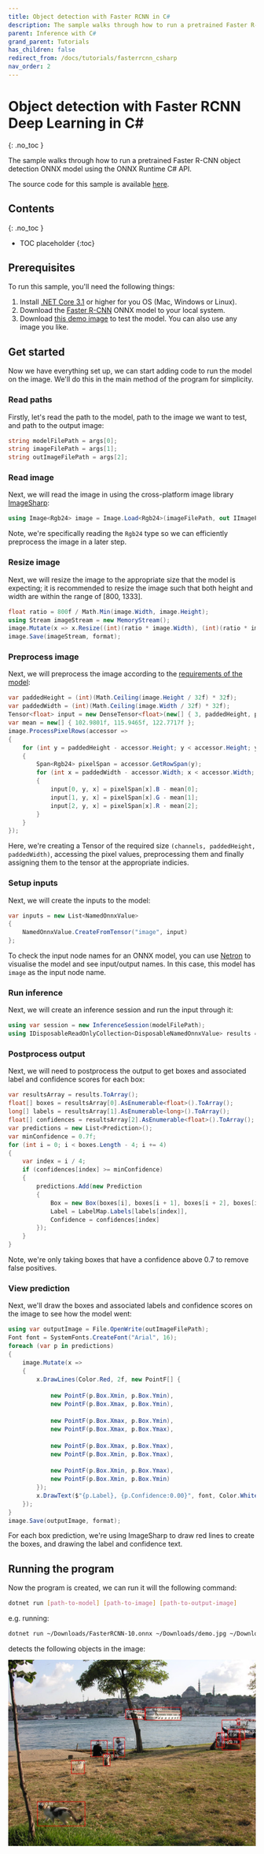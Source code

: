```yaml
---
title: Object detection with Faster RCNN in C#
description: The sample walks through how to run a pretrained Faster R-CNN object detection ONNX model using the ONNX Runtime C# API.
parent: Inference with C#
grand_parent: Tutorials
has_children: false
redirect_from: /docs/tutorials/fasterrcnn_csharp
nav_order: 2
---
```




# Object detection with Faster RCNN Deep Learning in C#
{: .no_toc }

The sample walks through how to run a pretrained Faster R-CNN object detection ONNX model using the ONNX Runtime C# API.

The source code for this sample is available [here](https://github.com/microsoft/onnxruntime/blob/master/csharp/sample/Microsoft.ML.OnnxRuntime.FasterRcnnSample/Program.cs).

## Contents
{: .no_toc }

* TOC placeholder
{:toc}

## Prerequisites

To run this sample, you'll need the following things:

1. Install [.NET Core 3.1](https://dotnet.microsoft.com/download/dotnet-core/3.1) or higher for you OS (Mac, Windows or Linux).
2. Download the [Faster R-CNN](https://github.com/onnx/models/blob/master/vision/object_detection_segmentation/faster-rcnn/model/FasterRCNN-10.onnx) ONNX model to your local system.
3. Download [this demo image](/images/demo.jpg) to test the model. You can also use any image you like.

## Get started

Now we have everything set up, we can start adding code to run the model on the image. We'll do this in the main method of the program for simplicity.

### Read paths

Firstly, let's read the path to the model, path to the image we want to test, and path to the output image:

```cs
string modelFilePath = args[0];
string imageFilePath = args[1];
string outImageFilePath = args[2];
```

### Read image

Next, we will read the image in using the cross-platform image library [ImageSharp](https://www.nuget.org/packages/SixLabors.ImageSharp):

```cs
using Image<Rgb24> image = Image.Load<Rgb24>(imageFilePath, out IImageFormat format);
```

Note, we're specifically reading the `Rgb24` type so we can efficiently preprocess the image in a later step.

### Resize image

Next, we will resize the image to the appropriate size that the model is expecting; it is recommended to resize the image such that both height and width are within the range of [800, 1333].

```cs
float ratio = 800f / Math.Min(image.Width, image.Height);
using Stream imageStream = new MemoryStream();
image.Mutate(x => x.Resize((int)(ratio * image.Width), (int)(ratio * image.Height)));
image.Save(imageStream, format);
```

### Preprocess image

Next, we will preprocess the image according to the [requirements of the model](https://github.com/onnx/models/tree/master/vision/object_detection_segmentation/faster-rcnn#preprocessing-steps):

```cs
var paddedHeight = (int)(Math.Ceiling(image.Height / 32f) * 32f);
var paddedWidth = (int)(Math.Ceiling(image.Width / 32f) * 32f);
Tensor<float> input = new DenseTensor<float>(new[] { 3, paddedHeight, paddedWidth });
var mean = new[] { 102.9801f, 115.9465f, 122.7717f };
image.ProcessPixelRows(accessor =>
{
    for (int y = paddedHeight - accessor.Height; y < accessor.Height; y++)
    {
        Span<Rgb24> pixelSpan = accessor.GetRowSpan(y);
        for (int x = paddedWidth - accessor.Width; x < accessor.Width; x++)
        {
            input[0, y, x] = pixelSpan[x].B - mean[0];
            input[1, y, x] = pixelSpan[x].G - mean[1];
            input[2, y, x] = pixelSpan[x].R - mean[2];
        }
    }
});
```

Here, we're creating a Tensor of the required size `(channels, paddedHeight, paddedWidth)`, accessing the pixel values, preprocessing them and finally assigning them to the tensor at the appropriate indicies.

### Setup inputs

Next, we will create the inputs to the model:

```cs
var inputs = new List<NamedOnnxValue>
{
    NamedOnnxValue.CreateFromTensor("image", input)
};
```

To check the input node names for an ONNX model, you can use [Netron](https://github.com/lutzroeder/netron) to visualise the model and see input/output names. In this case, this model has `image` as the input node name.

### Run inference

Next, we will create an inference session and run the input through it:

```cs
using var session = new InferenceSession(modelFilePath);
using IDisposableReadOnlyCollection<DisposableNamedOnnxValue> results = session.Run(inputs);
```

### Postprocess output

Next, we will need to postprocess the output to get boxes and associated label and confidence scores for each box:

```cs
var resultsArray = results.ToArray();
float[] boxes = resultsArray[0].AsEnumerable<float>().ToArray();
long[] labels = resultsArray[1].AsEnumerable<long>().ToArray();
float[] confidences = resultsArray[2].AsEnumerable<float>().ToArray();
var predictions = new List<Prediction>();
var minConfidence = 0.7f;
for (int i = 0; i < boxes.Length - 4; i += 4)
{
    var index = i / 4;
    if (confidences[index] >= minConfidence)
    {
        predictions.Add(new Prediction
        {
            Box = new Box(boxes[i], boxes[i + 1], boxes[i + 2], boxes[i + 3]),
            Label = LabelMap.Labels[labels[index]],
            Confidence = confidences[index]
        });
    }
}
```

Note, we're only taking boxes that have a confidence above 0.7 to remove false positives.

### View prediction

Next, we'll draw the boxes and associated labels and confidence scores on the image to see how the model went:

```cs
using var outputImage = File.OpenWrite(outImageFilePath);
Font font = SystemFonts.CreateFont("Arial", 16);
foreach (var p in predictions)
{
    image.Mutate(x =>
    {
        x.DrawLines(Color.Red, 2f, new PointF[] {

            new PointF(p.Box.Xmin, p.Box.Ymin),
            new PointF(p.Box.Xmax, p.Box.Ymin),

            new PointF(p.Box.Xmax, p.Box.Ymin),
            new PointF(p.Box.Xmax, p.Box.Ymax),

            new PointF(p.Box.Xmax, p.Box.Ymax),
            new PointF(p.Box.Xmin, p.Box.Ymax),

            new PointF(p.Box.Xmin, p.Box.Ymax),
            new PointF(p.Box.Xmin, p.Box.Ymin)
        });
        x.DrawText($"{p.Label}, {p.Confidence:0.00}", font, Color.White, new PointF(p.Box.Xmin, p.Box.Ymin));
    });
}
image.Save(outputImage, format);
```

For each box prediction, we're using ImageSharp to draw red lines to create the boxes, and drawing the label and confidence text.

## Running the program

Now the program is created, we can run it will the following command:

```bash
dotnet run [path-to-model] [path-to-image] [path-to-output-image]
```

e.g. running:

```bash
dotnet run ~/Downloads/FasterRCNN-10.onnx ~/Downloads/demo.jpg ~/Downloads/out.jpg
```

detects the following objects in the image:

![](/images/out.jpg)
